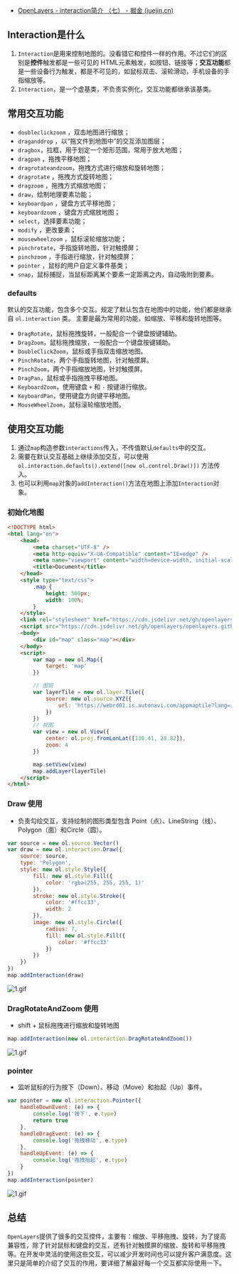 - [OpenLayers - interaction简介 （七） - 掘金 (juejin.cn)](https://juejin.cn/post/6997206730455121933)

## Interaction是什么

1. `Interaction`是用来控制地图的。没看错它和控件一样的作用。不过它们的区别是**控件**触发都是一些可见的 HTML元素触发，如按钮、链接等；**交互功能**都是一些设备行为触发，都是不可见的，如鼠标双击、滚轮滑动，手机设备的手指缩放等。
2. `Interaction`，是一个虚基类，不负责实例化，交互功能都继承该基类。

## 常用交互功能

- `doubleclickzoom` ，双击地图进行缩放；
- `draganddrop` ，以“拖文件到地图中”的交互添加图层；
- `dragbox`，拉框，用于划定一个矩形范围，常用于放大地图；
- `dragpan` ，拖拽平移地图；
- `dragrotateandzoom`，拖拽方式进行缩放和旋转地图；
- `dragrotate` ，拖拽方式旋转地图；
- `dragzoom` ，拖拽方式缩放地图；
- `draw`，绘制地理要素功能；
- `keyboardpan` ，键盘方式平移地图；
- `keyboardzoom` ，键盘方式缩放地图；
- `select`，选择要素功能；
- `modify` ，更改要素；
- `mousewheelzoom` ，鼠标滚轮缩放功能；
- `pinchrotate`，手指旋转地图，针对触摸屏；
- `pinchzoom` ，手指进行缩放，针对触摸屏；
- `pointer` ，鼠标的用户自定义事件基类；
- `snap`，鼠标捕捉，当鼠标距离某个要素一定距离之内，自动吸附到要素。

### defaults

默认的交互功能，包含多个交互。规定了默认包含在地图中的功能，他们都是继承自 `ol.interaction` 类。 主要是最为常用的功能，如缩放、平移和旋转地图等。

- `DragRotate`，鼠标拖拽旋转，一般配合一个键盘按键辅助。
- `DragZoom`，鼠标拖拽缩放，一般配合一个键盘按键辅助。
- `DoubleClickZoom`，鼠标或手指双击缩放地图。
- `PinchRotate`，两个手指旋转地图，针对触摸屏。
- `PinchZoom`，两个手指缩放地图，针对触摸屏。
- `DragPan`，鼠标或手指拖拽平移地图。
- `KeyboardZoom`，使用键盘 `+` 和 `-` 按键进行缩放。
- `KeyboardPan`，使用键盘方向键平移地图。
- `MouseWheelZoom`，鼠标滚轮缩放地图。

## 使用交互功能

1. 通过`map`构造参数`interactions`传入，不传值默认`defaults`中的交互。
2. 需要在默认交互基础上继续添加交互，可以使用`ol.interaction.defaults().extend([new ol.control.Draw()])` 方法传入。
3. 也可以利用`map`对象的`addInteraction()`方法在地图上添加`Interaction`对象。

### 初始化地图

```html
<!DOCTYPE html>
<html lang="en">
    <head>
        <meta charset="UTF-8" />
        <meta http-equiv="X-UA-Compatible" content="IE=edge" />
        <meta name="viewport" content="width=device-width, initial-scale=1.0" />
        <title>Document</title>
    </head>
    <style type="text/css">
        .map {
            height: 500px;
            width: 100%;
        }
    </style>
    <link rel="stylesheet" href="https://cdn.jsdelivr.net/gh/openlayers/openlayers.github.io@master/en/v6.6.1/css/ol.css" />
    <script src="https://cdn.jsdelivr.net/gh/openlayers/openlayers.github.io@master/en/v6.6.1/build/ol.js"></script>
    <body>
        <div id="map" class="map"></div>
    </body>
    <script>
        var map = new ol.Map({
            target: 'map'
        })

        // 图层
        var layerTile = new ol.layer.Tile({
            source: new ol.source.XYZ({
                url: 'https://webrd01.is.autonavi.com/appmaptile?lang=zh_cn&size=1&scale=1&style=8&x={x}&y={y}&z={z}'
            })
        })
        // 视图
        var view = new ol.View({
            center: ol.proj.fromLonLat([130.41, 28.82]),
            zoom: 4
        })

        map.setView(view)
        map.addLayer(layerTile)
    </script>
</html>
```

### Draw 使用

- 负责勾绘交互，支持绘制的图形类型包含 Point（点）、LineString（线）、Polygon（面）和Circle（圆）。

```js
var source = new ol.source.Vector()
var draw = new ol.interaction.Draw({
    source: source,
    type: 'Polygon',
    style: new ol.style.Style({
        fill: new ol.style.Fill({
            color: 'rgba(255, 255, 255, 1)'
        }),
        stroke: new ol.style.Stroke({
            color: '#ffcc33',
            width: 2
        }),
        image: new ol.style.Circle({
            radius: 7,
            fill: new ol.style.Fill({
                color: '#ffcc33'
            })
        })
    })
})
map.addInteraction(draw)
```

![1.gif](https://p1-juejin.byteimg.com/tos-cn-i-k3u1fbpfcp/057ba4ff66ad4c0cb9fd896135d470be~tplv-k3u1fbpfcp-zoom-in-crop-mark:1304:0:0:0.awebp)

### DragRotateAndZoom 使用

- shift + 鼠标拖拽进行缩放和旋转地图

```js
map.addInteraction(new ol.interaction.DragRotateAndZoom())
```

![1.gif](https://p3-juejin.byteimg.com/tos-cn-i-k3u1fbpfcp/22413d67431f4a4194aea090a6ea0900~tplv-k3u1fbpfcp-zoom-in-crop-mark:1304:0:0:0.awebp)

### pointer

- 监听鼠标的行为按下（Down）、移动（Move）和抬起（Up）事件。

```js
var pointer = new ol.interaction.Pointer({
    handleDownEvent: (e) => {
        console.log('按下', e.type)
        return true
    },
    handleDragEvent: (e) => {
        console.log('拖拽移动', e.type)
    },
    handleUpEvent: (e) => {
        console.log('拖拽抬起', e.type)
    }
})
map.addInteraction(pointer)
```

![1.gif](https://p9-juejin.byteimg.com/tos-cn-i-k3u1fbpfcp/c7ad2cb583954113ab3bef83f12274ba~tplv-k3u1fbpfcp-zoom-in-crop-mark:1304:0:0:0.awebp)

## 总结

`OpenLayers`提供了很多的交互控件，主要有：缩放、平移拖拽、旋转，为了提高兼容性，除了针对鼠标和键盘的交互，还有针对触摸屏的缩放、旋转和平移拖拽等。在开发中灵活的使用这些交互，可以减少开发时间也可以提升客户满意度。这里只是简单的介绍了交互的作用，要详细了解最好每一个交互都实际使用一下。